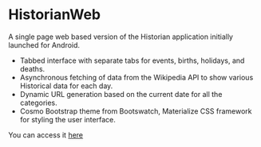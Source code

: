 # HistorianWeb
A single page web based version of the Historian application initially launched for Android.
- Tabbed interface with separate tabs for events, births, holidays, and deaths.
- Asynchronous fetching of data from the Wikipedia API to show various Historical data for each day.
- Dynamic URL generation based on the current date for all the categories.
- Cosmo Bootstrap theme from Bootswatch, Materialize CSS framework for styling the user interface.

You can access it [here](https://sageind.github.io/HistorianWeb/)
